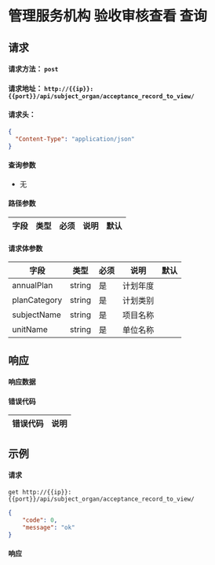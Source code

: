 # 管理服务机构 验收审核查看 查询

## 请求

#### 请求方法： `post`

#### 请求地址： `http://{{ip}}:{{port}}/api/subject_organ/acceptance_record_to_view/`

#### 请求头：

```json
{
  "Content-Type": "application/json"
}
```

#### 查询参数

* 无

#### 路径参数

| 字段               | 类型   | 必须 | 说明                           | 默认 |
| ------------------ | ------ | ---- | ------------------------------ | ---- |

 



#### 请求体参数

| 字段               | 类型   | 必须 | 说明                           | 默认 |
| ------------------ | ------ | ---- | ------------------------------ | ---- |
|annualPlan|string|是|计划年度
|planCategory|string|是|计划类别
|subjectName|string|是|项目名称
|unitName|string|是|单位名称



## 响应

#### 响应数据

#### 错误代码

| 错误代码 | 说明             |
| -------- | ---------------- |

## 示例

#### 请求

`get http://{{ip}}:{{port}}/api/subject_organ/acceptance_record_to_view/`
```json
{
	"code": 0,
	"message": "ok"
}
```

#### 响应

```json

```


